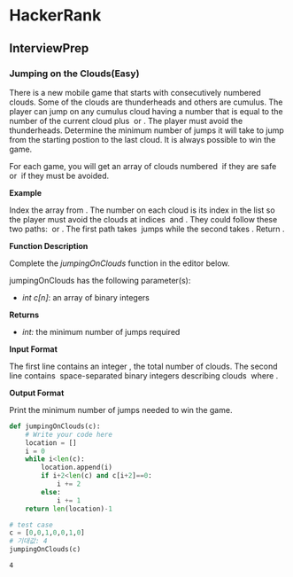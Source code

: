 # HackerRank
## InterviewPrep
### Jumping on the Clouds(Easy)

There is a new mobile game that starts with consecutively numbered clouds. Some of the clouds are thunderheads and others are cumulus. The player can jump on any cumulus cloud having a number that is equal to the number of the current cloud plus  or . The player must avoid the thunderheads. Determine the minimum number of jumps it will take to jump from the starting postion to the last cloud. It is always possible to win the game.

For each game, you will get an array of clouds numbered  if they are safe or  if they must be avoided.

**Example**

Index the array from . The number on each cloud is its index in the list so the player must avoid the clouds at indices  and . They could follow these two paths:  or . The first path takes  jumps while the second takes . Return .

**Function Description**

Complete the *jumpingOnClouds* function in the editor below.

jumpingOnClouds has the following parameter(s):

- *int c[n]*: an array of binary integers

**Returns**

- *int:* the minimum number of jumps required

**Input Format**

The first line contains an integer , the total number of clouds. The second line contains  space-separated binary integers describing clouds  where .

**Output Format**

Print the minimum number of jumps needed to win the game.


```python
def jumpingOnClouds(c):
    # Write your code here
    location = []
    i = 0
    while i<len(c):
        location.append(i)
        if i+2<len(c) and c[i+2]==0:
            i += 2
        else:
            i += 1
    return len(location)-1
```


```python
# test case 
c = [0,0,1,0,0,1,0]
# 기대값: 4
jumpingOnClouds(c)
```




    4


